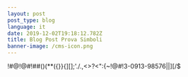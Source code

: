 ```yaml
---
layout: post
post_type: blog
language: it
date: 2019-12-02T19:18:12.782Z
title: Blog Post Prova Simboli
banner-image: /cms-icon.png
---
```

!#@!@#!##$%^%^&^^&^#%#$()(**({}}{][];'./.,<>?<":{~!@#!3-0913-98576||\][/$
